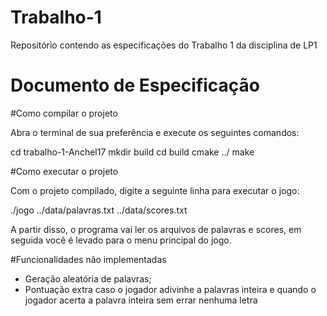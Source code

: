 # Trabalho-1
Repositório contendo as especificações do Trabalho 1 da disciplina de LP1

# Documento de Especificação

#Como compilar o projeto

Abra o terminal de sua preferência e execute os seguintes comandos:

cd trabalho-1-Anchel17
mkdir build
cd build
cmake ../
make



#Como executar o projeto

Com o projeto compilado, digite a seguinte linha para executar o jogo:

./jogo ../data/palavras.txt ../data/scores.txt

  A partir disso, o programa vai ler os arquivos de palavras e scores, 
em seguida você é levado para o menu principal do jogo.



#Funcionalidades não implementadas

  - Geração aleatória de palavras;
  - Pontuação extra caso o jogador adivinhe a palavras inteira e quando
o jogador acerta a palavra inteira sem errar nenhuma letra
